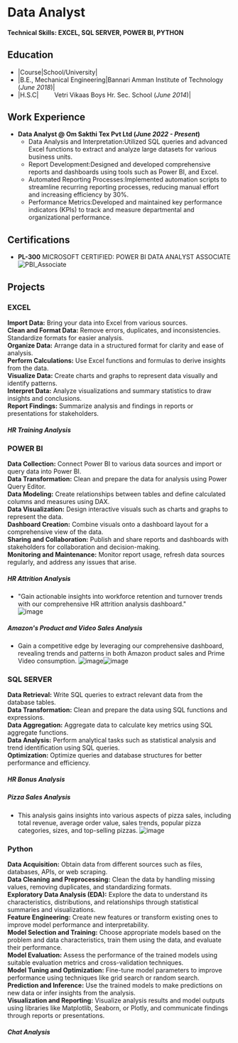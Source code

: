 # Data Analyst

#### Technical Skills: EXCEL, SQL SERVER, POWER BI, PYTHON

## Education
- |Course|School/University|
- |B.E., Mechanical Engineering|Bannari Amman Institute of Technology (_June 2018_)|
- |H.S.C|    &nbsp; &nbsp; &nbsp; &nbsp; Vetri Vikaas Boys Hr. Sec. School (_June 2014_)|
  
## Work Experience
- **Data Analyst @ Om Sakthi Tex Pvt Ltd (_June 2022 - Present_)**      
    - Data Analysis and Interpretation:Utilized SQL queries and advanced Excel functions to extract and analyze large datasets for various business units.  
    - Report Development:Designed and developed comprehensive reports and dashboards using tools such as Power BI, and Excel.  
    - Automated Reporting Processes:Implemented automation scripts to streamline recurring reporting processes, reducing manual effort and increasing efficiency by 30%.  
    - Performance Metrics:Developed and maintained key performance indicators (KPIs) to track and measure departmental and organizational performance.

## Certifications
- **PL-300** MICROSOFT CERTIFIED: POWER BI DATA ANALYST ASSOCIATE
  ![PBI_Associate](https://github.com/Lokasunder-s/DA_Portfolio/assets/154940528/f3344e7d-1c87-4d20-9712-39da7eb191b4)


## Projects
### EXCEL
**Import Data:** Bring your data into Excel from various sources.   
**Clean and Format Data:** Remove errors, duplicates, and inconsistencies. Standardize formats for easier analysis.   
**Organize Data:** Arrange data in a structured format for clarity and ease of analysis.   
**Perform Calculations:** Use Excel functions and formulas to derive insights from the data.   
**Visualize Data:** Create charts and graphs to represent data visually and identify patterns.   
**Interpret Data:** Analyze visualizations and summary statistics to draw insights and conclusions.   
**Report Findings:** Summarize analysis and findings in reports or presentations for stakeholders.   
##### HR Training Analysis

### POWER BI
**Data Collection:** Connect Power BI to various data sources and import or query data into Power BI.  
**Data Transformation:** Clean and prepare the data for analysis using Power Query Editor.  
**Data Modeling:** Create relationships between tables and define calculated columns and measures using DAX.   
**Data Visualization:** Design interactive visuals such as charts and graphs to represent the data.   
**Dashboard Creation:** Combine visuals onto a dashboard layout for a comprehensive view of the data.   
**Sharing and Collaboration:** Publish and share reports and dashboards with stakeholders for collaboration and decision-making.   
**Monitoring and Maintenance:** Monitor report usage, refresh data sources regularly, and address any issues that arise.   
##### HR Attrition Analysis  
- "Gain actionable insights into workforce retention and turnover trends with our comprehensive HR attrition analysis dashboard."  
  ![image](https://github.com/Lokasunder-s/DA_Portfolio/assets/154940528/9fdd844b-7b55-4bf7-9d74-fce46dcd67b2)

##### Amazon's Product and Video Sales Analysis
- Gain a competitive edge by leveraging our comprehensive dashboard, revealing trends and patterns in both Amazon product sales and Prime Video consumption.
  ![image](https://github.com/Lokasunder-s/DA_Portfolio/assets/154940528/68f04bcd-164e-4afb-96c6-a410163dba56)![image](https://github.com/Lokasunder-s/DA_Portfolio/assets/154940528/b6d952ba-eaf9-440c-9090-9d8b43c68be6)

### SQL SERVER
**Data Retrieval:** Write SQL queries to extract relevant data from the database tables.   
**Data Transformation:** Clean and prepare the data using SQL functions and expressions.   
**Data Aggregation:** Aggregate data to calculate key metrics using SQL aggregate functions.   
**Data Analysis:** Perform analytical tasks such as statistical analysis and trend identification using SQL queries.   
**Optimization:** Optimize queries and database structures for better performance and efficiency.   
##### HR Bonus Analysis   
##### Pizza Sales Analysis  
- This analysis gains insights into various aspects of pizza sales, including total revenue, average order value, sales trends, popular pizza categories, sizes, and top-selling pizzas. 
![image](https://github.com/Lokasunder-s/DA_Portfolio/assets/154940528/0c9cb4dd-2a29-4b33-aa60-887ca21b8bf4)  


### Python  
**Data Acquisition:** Obtain data from different sources such as files, databases, APIs, or web scraping.   
**Data Cleaning and Preprocessing:** Clean the data by handling missing values, removing duplicates, and standardizing formats.   
**Exploratory Data Analysis (EDA):** Explore the data to understand its characteristics, distributions, and relationships through statistical summaries and visualizations.   
**Feature Engineering:** Create new features or transform existing ones to improve model performance and interpretability.   
**Model Selection and Training:** Choose appropriate models based on the problem and data characteristics, train them using the data, and evaluate their performance.   
**Model Evaluation:** Assess the performance of the trained models using suitable evaluation metrics and cross-validation techniques.   
**Model Tuning and Optimization:** Fine-tune model parameters to improve performance using techniques like grid search or random search.   
**Prediction and Inference:** Use the trained models to make predictions on new data or infer insights from the analysis.   
**Visualization and Reporting:** Visualize analysis results and model outputs using libraries like Matplotlib, Seaborn, or Plotly, and communicate findings through reports or presentations.   
##### Chat Analysis  



  



